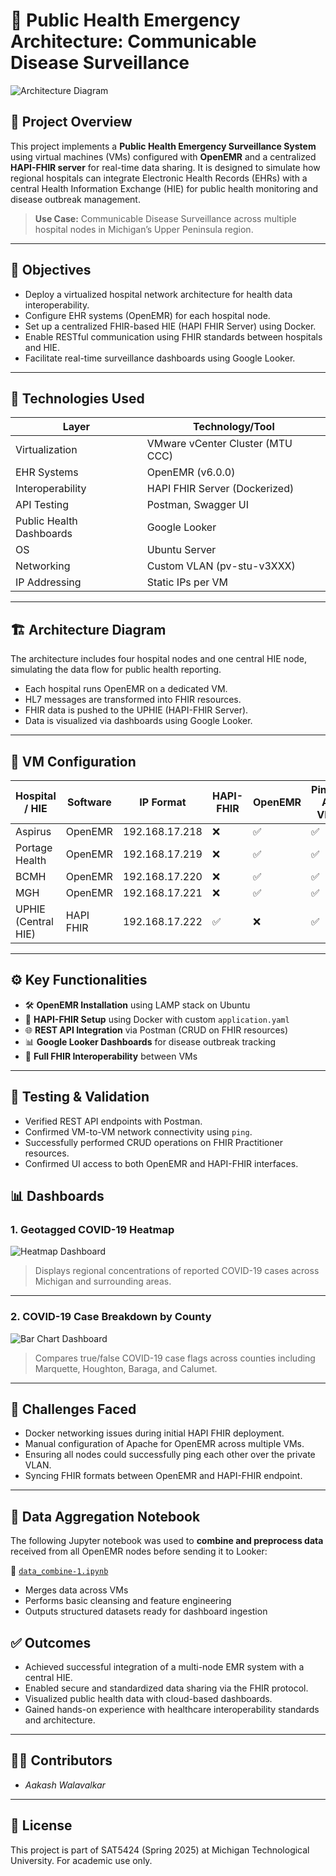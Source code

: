 # 🏥 Public Health Emergency Architecture: Communicable Disease Surveillance

![Architecture Diagram](Architecture-Diagram.png)

## 📌 Project Overview

This project implements a **Public Health Emergency Surveillance System** using virtual machines (VMs) configured with **OpenEMR** and a centralized **HAPI-FHIR server** for real-time data sharing. It is designed to simulate how regional hospitals can integrate Electronic Health Records (EHRs) with a central Health Information Exchange (HIE) for public health monitoring and disease outbreak management.

> **Use Case:** Communicable Disease Surveillance across multiple hospital nodes in Michigan’s Upper Peninsula region.

---

## 🎯 Objectives

- Deploy a virtualized hospital network architecture for health data interoperability.
- Configure EHR systems (OpenEMR) for each hospital node.
- Set up a centralized FHIR-based HIE (HAPI FHIR Server) using Docker.
- Enable RESTful communication using FHIR standards between hospitals and HIE.
- Facilitate real-time surveillance dashboards using Google Looker.

---

## 🧰 Technologies Used

| Layer                     | Technology/Tool                  |
|--------------------------|----------------------------------|
| Virtualization           | VMware vCenter Cluster (MTU CCC) |
| EHR Systems              | OpenEMR (v6.0.0)                  |
| Interoperability         | HAPI FHIR Server (Dockerized)    |
| API Testing              | Postman, Swagger UI              |
| Public Health Dashboards | Google Looker                    |
| OS                       | Ubuntu Server                    |
| Networking               | Custom VLAN (pv-stu-v3XXX)       |
| IP Addressing            | Static IPs per VM                |

---

## 🏗️ Architecture Diagram

The architecture includes four hospital nodes and one central HIE node, simulating the data flow for public health reporting.

- Each hospital runs OpenEMR on a dedicated VM.
- HL7 messages are transformed into FHIR resources.
- FHIR data is pushed to the UPHIE (HAPI-FHIR Server).
- Data is visualized via dashboards using Google Looker.

---

## 📂 VM Configuration

| Hospital / HIE      | Software     | IP Format          | HAPI-FHIR | OpenEMR | Pinged All VMs |
|---------------------|--------------|---------------------|------------|---------|----------------|
| Aspirus             | OpenEMR      | 192.168.17.218       | ❌         | ✅      | ✅              |
| Portage Health      | OpenEMR      | 192.168.17.219       | ❌         | ✅      | ✅              |
| BCMH                | OpenEMR      | 192.168.17.220       | ❌         | ✅      | ✅              |
| MGH                 | OpenEMR      | 192.168.17.221       | ❌         | ✅      | ✅              |
| UPHIE (Central HIE) | HAPI FHIR    | 192.168.17.222       | ✅         | ❌      | ✅              |

---

## ⚙️ Key Functionalities

- 🛠️ **OpenEMR Installation** using LAMP stack on Ubuntu
- 🐳 **HAPI-FHIR Setup** using Docker with custom `application.yaml`
- 🌐 **REST API Integration** via Postman (CRUD on FHIR resources)
- 📊 **Google Looker Dashboards** for disease outbreak tracking
- 🔄 **Full FHIR Interoperability** between VMs

---

## 🧪 Testing & Validation

- Verified REST API endpoints with Postman.
- Confirmed VM-to-VM network connectivity using `ping`.
- Successfully performed CRUD operations on FHIR Practitioner resources.
- Confirmed UI access to both OpenEMR and HAPI-FHIR interfaces.

## 📊 Dashboards

### 1. Geotagged COVID-19 Heatmap

![Heatmap Dashboard](covid%20dashboard%201.png)

> Displays regional concentrations of reported COVID-19 cases across Michigan and surrounding areas.

---

### 2. COVID-19 Case Breakdown by County

![Bar Chart Dashboard](covid%20dashboard%202.png)

> Compares true/false COVID-19 case flags across counties including Marquette, Houghton, Baraga, and Calumet.

---

## 🚧 Challenges Faced

- Docker networking issues during initial HAPI FHIR deployment.
- Manual configuration of Apache for OpenEMR across multiple VMs.
- Ensuring all nodes could successfully ping each other over the private VLAN.
- Syncing FHIR formats between OpenEMR and HAPI-FHIR endpoint.

---

## 🧪 Data Aggregation Notebook

The following Jupyter notebook was used to **combine and preprocess data** received from all OpenEMR nodes before sending it to Looker:

📄 [`data_combine-1.ipynb`](data_combine-1.ipynb)

- Merges data across VMs
- Performs basic cleansing and feature engineering
- Outputs structured datasets ready for dashboard ingestion

## ✅ Outcomes

- Achieved successful integration of a multi-node EMR system with a central HIE.
- Enabled secure and standardized data sharing via the FHIR protocol.
- Visualized public health data with cloud-based dashboards.
- Gained hands-on experience with healthcare interoperability standards and architecture.

---

## 👨‍⚕️ Contributors

- *Aakash Walavalkar*

---

## 📄 License

This project is part of SAT5424 (Spring 2025) at Michigan Technological University. For academic use only.
